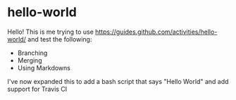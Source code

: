 # hello-world

Hello! This is me trying to use https://guides.github.com/activities/hello-world/ and test the following:
- Branching 
- Merging 
- Using Markdowns 

I've now expanded this to add a bash script that says "Hello World" and add support for Travis CI
